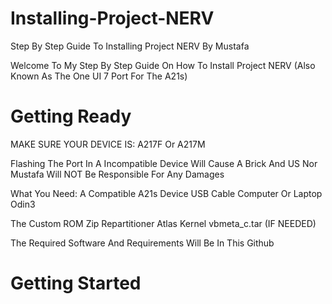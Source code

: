 # Installing-Project-NERV
Step By Step Guide To Installing Project NERV By Mustafa

Welcome To My Step By Step Guide On How To Install Project NERV (Also Known As The One UI 7 Port For The A21s)

# Getting Ready

MAKE SURE YOUR DEVICE IS:
A217F Or A217M

Flashing The Port In A Incompatible Device Will Cause A Brick And US Nor Mustafa Will NOT Be Responsible For Any Damages

What You Need:
A Compatible A21s Device
USB Cable
Computer Or Laptop
Odin3

The Custom ROM Zip
Repartitioner
Atlas Kernel
vbmeta_c.tar (IF NEEDED)

The Required Software And Requirements Will Be In This Github

# Getting Started
